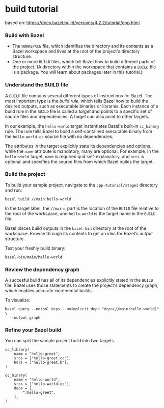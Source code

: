 # build tutorial

based on: https://docs.bazel.build/versions/4.2.2/tutorial/cpp.html

### Build with Bazel

- The `WORKSPACE` file, which identifies the directory and its contents as a Bazel workspace and lives at the root of the project's directory structure.
- One or more `BUILD` files, which tell Bazel how to build different parts of the project. (A directory within the workspace that contains a `BUILD` file is a package. You will learn about packages later in this tutorial.)

### Understand the BUILD file

A `BUILD` file contains several different types of instructions for Bazel. The most important type is the _build rule_, which tells Bazel how to build the desired outputs, such as executable binaries or libraries. Each instance of a build rule in the `BUILD` file is called a _target_ and points to a specific set of source files and dependencies. A target can also point to other targets.

In our example, the `hello-world` target instantiates Bazel's built-in `cc_binary` rule. The rule tells Bazel to build a self-contained executable binary from the `hello-world.cc` source file with no dependencies. 

The attributes in the target explicitly state its dependencies and options. while the `name` attribute is mandatory, many are optional. For example, in the `hello-world` target, `name` is required qnd self-explanatory, and `srcs` is optional and specifies the source files from which Bazel builds the target. 

### Build the project

To build your sample project, navigate to the `cpp-tutorial/stage1` directory and run:

```
bazel build //main:hello-world
```

In the target label, the `//main:` part is the location of the `BUILD` file relative to the root of the workspace, and `hello-world` is the target name in the `BUILD` file. 

Bazel places build outputs in the `bazel-bin` directory at the root of the workspace. Browse through its contents to get an idea for Bazel's output structure.

Test your freshly build binary:

```
bazel-bin/maim/hello-world
```

### Review the dependency graph

A succesful build has all of its dependencies explicitly stated in the `BUILD` file. Bazel uses those statements to create the project's dependency graph, which enables accurate incremental builds. 

To visualize:

```
bazel query --notool_deps --noimplicit_deps "deps(//main:hello-world)" \
  --output graph
```

### Refine your Bazel build

You can split the sample project build into two targets. 

```
cc_library(
    name = "hello-greet",
    srcs = ["hello-greet.cc"],
    hdrs = ["hello-greet.h"],
)

cc_binary(
    name = "hello-world",
    srcs = ["hello-world.cc"],
    deps = [
        ":hello-greet",
    ],
)
```